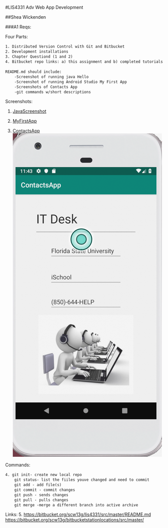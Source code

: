 #LIS4331 Adv Web App Development

##Shea Wickenden

###A1 Reqs:

Four Parts:

    1. Distributed Version Control with Git and Bitbucket
    2. Development installations
    3. Chapter Questiond (1 and 2)
    4. Bitbucket repo links: a) this assignment and b) completed tutorials
    
    README.md should include:
        -Screenshot of running java Hello
        -Screenshot of running Android Studio My First App
        -Screenshots of Contacts App
        -git commands w/short descriptions
        
    

Screenshots:

1. [JavaScreenshot](/Users/sheawickenden/repos/lis4331/a1/images/helloWorldSS.png)
        
      
2. [MyFirstApp](/Users/sheawickenden/repos/lis4331/a1/images/helloMeSS.png)
        

3. [ContactsApp](a1/images/contactsAppSS.png)
                ![ContactsApp2](a1/images/contactsAppSS2.png)
        
           
Commands:
   
    4. git init- create new local repo
        git status- list the fiiles youve changed and need to commit
        git add - add file(s)
        git commit - commit changes
        git push - sends changes
        git pull - pulls changes
        git merge -merge a different branch into active archive
        
Links:
            5.  https://bitbucket.org/scw13g/lis4331/src/master/README.md
                 https://bitbucket.org/scw13g/bitbucketstationlocations/src/master/
        

